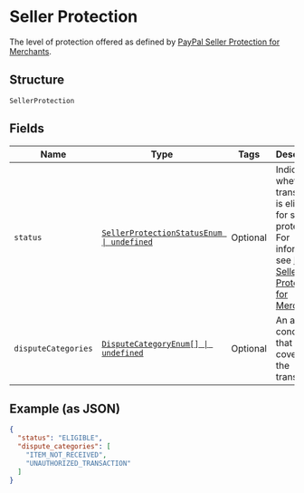 
# Seller Protection

The level of protection offered as defined by [PayPal Seller Protection for Merchants](https://www.paypal.com/us/webapps/mpp/security/seller-protection).

## Structure

`SellerProtection`

## Fields

| Name | Type | Tags | Description |
|  --- | --- | --- | --- |
| `status` | [`SellerProtectionStatusEnum \| undefined`](../../doc/models/seller-protection-status-enum.md) | Optional | Indicates whether the transaction is eligible for seller protection. For information, see [PayPal Seller Protection for Merchants](https://www.paypal.com/us/webapps/mpp/security/seller-protection). |
| `disputeCategories` | [`DisputeCategoryEnum[] \| undefined`](../../doc/models/dispute-category-enum.md) | Optional | An array of conditions that are covered for the transaction. |

## Example (as JSON)

```json
{
  "status": "ELIGIBLE",
  "dispute_categories": [
    "ITEM_NOT_RECEIVED",
    "UNAUTHORIZED_TRANSACTION"
  ]
}
```

